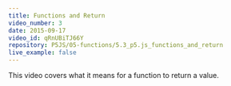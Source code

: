 ```yaml
---
title: Functions and Return
video_number: 3
date: 2015-09-17
video_id: qRnUBiTJ66Y
repository: P5JS/05-functions/5.3_p5.js_functions_and_return
live_example: false
---
```


This video covers what it means for a function to return a value.
